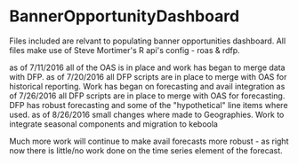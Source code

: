 # BannerOpportunityDashboard
Files included are relvant to populating banner opportunities dashboard.
All files make use of Steve Mortimer's R api's config - roas & rdfp.

as of 7/11/2016 all of the OAS is in place and work has began to merge data with DFP.
as of 7/20/2016 all DFP scripts are in place to merge with OAS for historical reporting. Work has began on forecasting and avail integration
as of 7/26/2016 all DFP scripts are in place to merge with OAS for forecasting. DFP has robust forecasting and some of the "hypothetical" line items where used.
as of 8/26/2016 small changes where made to Geographies. Work to integrate seasonal components and migration to keboola

Much more work will continue to make avail forecasts more robust - as right now there is little/no work done on the time series element of the forecast. 
